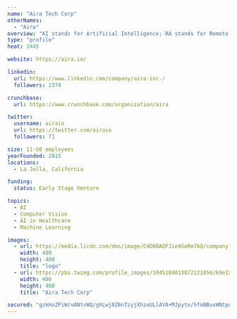 ```yaml
---
name: "Aira Tech Corp"
otherNames:
  - "Aira"
overview: "AI stands for Artificial Intelligence; RA stands for Remote Assistance. When you put them together you get Aira."
type: "profile"
heat: 2445

website: https://aira.io/

linkedin:
  url: https://www.linkedin.com/company/aira-inc-/
  followers: 2374

crunchbase:
  url: https://www.crunchbase.com/organization/aira

twitter:
  username: airaio
  url: https://twitter.com/airaio
  followers: 71

size: 11-50 employees
yearFounded: 2015
locations:
  - La Jolla, California

funding:
  status: Early Stage Venture

topics:
  - AI
  - Computer Vision
  - AI in Healthcare
  - Machine Learning

images:
  - url: https://media.licdn.com/dms/image/C4D0BAQFJie4SeRm7AQ/company-logo_400_400/0?e=1582761600&v=beta&t=4G1csXenG6hOEUr1bxlM2gj-h3ZTtBCi9I3LDWuKFC8
    width: 400
    height: 400
    title: "logo"
  - url: https://pbs.twimg.com/profile_images/1045184013072121856/k9eIX6oV_400x400.jpg
    width: 400
    height: 400
    title: "Aira Tech Corp"

secured: "gzkHxZPiW/vANtvWQ/ghLwj8Z6nTzyjXhzuULlAYA+MJpytv/hfmBBuxWNtpg0bSigE6neoIN7xej88uKcFfibCVFsrdW/5enfcl1ZF7lDle2PO1rwvvxg/kEmZvGH9BdNRrQQcIUhUNFdDheWZ94IWegyLje81CuUN5l+bCNrzGLLTw14lNfxs+a3EoIVAnt26Hn2c8aJ6yClW+CzFW7Sxbj6WGifwt2GiBSl0EctK1FHse6XOoxaDTzAeaMvGTRZZyQc7s1oR5UnrHFvkHcw==;JNBB5CbdVRzOSHo5+ifwTA=="
---
```


